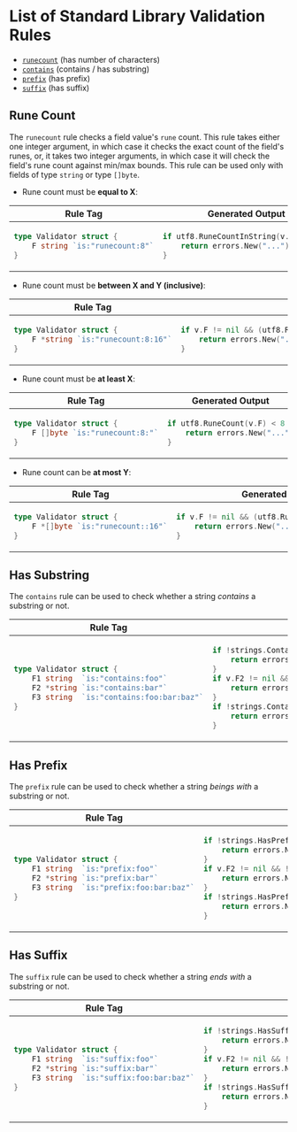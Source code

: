 # List of Standard Library Validation Rules

- [`runecount`](#has-rune-count) (has number of characters)
- [`contains`](#has-substring) (contains / has substring)
- [`prefix`](#has-prefix) (has prefix)
- [`suffix`](#has-suffix) (has suffix)

## Rune Count

The `runecount` rule checks a field value's `rune` count. This rule takes either
one integer argument, in which case it checks the exact count of the field's runes,
or, it takes two integer arguments, in which case it will check the field's rune
count against min/max bounds. This rule can be used only with fields of type `string`
or type `[]byte`.

- Rune count must be **equal to X**:

<table><thead><tr><th>Rule Tag</th><th>Generated Output</th></tr></thead><tbody>
<tr><td>

```go
type Validator struct {
	F string `is:"runecount:8"`
}
```

</td><td>

```go
if utf8.RuneCountInString(v.F) != 8 {
	return errors.New("...")
}
```

</td></tr>
</tbody></table>

- Rune count must be **between X and Y (inclusive)**:

<table><thead><tr><th>Rule Tag</th><th>Generated Output</th></tr></thead><tbody>
<tr><td>

```go
type Validator struct {
	F *string `is:"runecount:8:16"`
}
```

</td><td>

```go
if v.F != nil && (utf8.RuneCountInString(*v.F) < 8 || utf8.RuneCountInString(*v.F) > 16) {
	return errors.New("...")
}
```

</td></tr>
</tbody></table>

- Rune count must be **at least X**:

<table><thead><tr><th>Rule Tag</th><th>Generated Output</th></tr></thead><tbody>
<tr><td>

```go
type Validator struct {
	F []byte `is:"runecount:8:"`
}
```

</td><td>

```go
if utf8.RuneCount(v.F) < 8 {
	return errors.New("...")
}
```

</td></tr>
</tbody></table>

- Rune count can be **at most Y**:

<table><thead><tr><th>Rule Tag</th><th>Generated Output</th></tr></thead><tbody>
<tr><td>

```go
type Validator struct {
	F *[]byte `is:"runecount::16"`
}
```

</td><td>

```go
if v.F != nil && (utf8.RuneCount(*v.F) > 16) {
	return errors.New("...")
}
```

</td></tr>
</tbody></table>

## Has Substring

The `contains` rule can be used to check whether a string *contains* a substring or not.

<table><thead><tr><th>Rule Tag</th><th>Generated Output</th></tr></thead><tbody>
<tr><td>

```go
type Validator struct {
	F1 string  `is:"contains:foo"`
	F2 *string `is:"contains:bar"`
	F3 string  `is:"contains:foo:bar:baz"`
}
```

</td><td>

```go
if !strings.Contains(v.F1, "foo") {
	return errors.New("...")
}
if v.F2 != nil && !strings.Contains(*v.F2, "bar") {
	return errors.New("...")
}
if !strings.Contains(v.F3, "foo") && !strings.Contains(v.F3, "bar") && !strings.Contains(v.F3, "baz") {
	return errors.New("...")
}
```

</td></tr>
</tbody></table>

## Has Prefix

The `prefix` rule can be used to check whether a string *beings with* a substring or not.

<table><thead><tr><th>Rule Tag</th><th>Generated Output</th></tr></thead><tbody>
<tr><td>

```go
type Validator struct {
	F1 string  `is:"prefix:foo"`
	F2 *string `is:"prefix:bar"`
	F3 string  `is:"prefix:foo:bar:baz"`
}
```

</td><td>

```go
if !strings.HasPrefix(v.F1, "foo") {
	return errors.New("...")
}
if v.F2 != nil && !strings.HasPrefix(*v.F2, "bar") {
	return errors.New("...")
}
if !strings.HasPrefix(v.F3, "foo") && !strings.HasPrefix(v.F3, "bar") && !strings.HasPrefix(v.F3, "baz") {
	return errors.New("...")
}
```

</td></tr>
</tbody></table>

## Has Suffix

The `suffix` rule can be used to check whether a string *ends with* a substring or not.

<table><thead><tr><th>Rule Tag</th><th>Generated Output</th></tr></thead><tbody>
<tr><td>

```go
type Validator struct {
	F1 string  `is:"suffix:foo"`
	F2 *string `is:"suffix:bar"`
	F3 string  `is:"suffix:foo:bar:baz"`
}
```

</td><td>

```go
if !strings.HasSuffix(v.F1, "foo") {
	return errors.New("...")
}
if v.F2 != nil && !strings.HasSuffix(*v.F2, "bar") {
	return errors.New("...")
}
if !strings.HasSuffix(v.F3, "foo") && !strings.HasSuffix(v.F3, "bar") && !strings.HasSuffix(v.F3, "baz") {
	return errors.New("...")
}
```

</td></tr>
</tbody></table>
